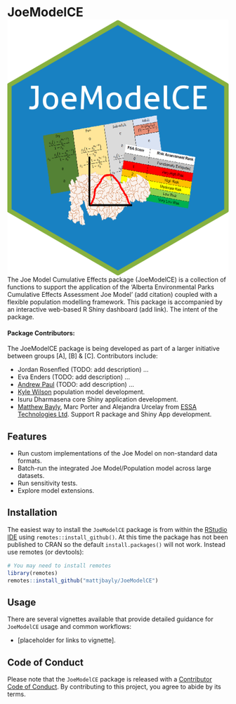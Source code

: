 
# JoeModelCE <img src="inst/figures/JoeModelCE.png" align="right" />

<!-- badges: start -->
<!-- badges: end -->

The Joe Model Cumulative Effects package (JoeModelCE) is a collection of functions to support the application of the ‘Alberta Environmental Parks Cumulative Effects Assessment Joe Model’ (add citation) coupled with a flexible population modelling framework. This package is accompanied by an interactive web-based R Shiny dashboard (add link). The intent of the package.

#### Package Contributors:
The JoeModelCE package is being developed as part of a larger initiative between groups [A], [B] & [C]. 
Contributors include:
-   Jordan Rosenfled (TODO: add description) ...
-   Eva Enders (TODO: add description) ...
-   [Andrew Paul](https://github.com/andrewpaul68) (TODO: add description) ...
-   [Kyle Wilson](https://github.com/klwilson23) population model development.
-   Isuru Dharmasena core Shiny application development.
-   [Matthew Bayly](https://github.com/mattjbayly), Marc Porter and Alejandra Urcelay from [ESSA Technologies Ltd](https://essa.com/). Support R package and Shiny App development.


## Features
-   Run custom implementations of the Joe Model on non-standard data formats.
-   Batch-run the integrated Joe Model/Population model across large datasets.
-   Run sensitivity tests.
-   Explore model extensions.


## Installation

The easiest way to install the `JoeModelCE` package is from within the [RStudio IDE](https://www.rstudio.com/products/rstudio/download/) using `remotes::install_github()`. At this time the package has not been published to CRAN so the default `install.packages()` will not work. Instead use remotes (or devtools):
``` r
# You may need to install remotes
library(remotes)
remotes::install_github("mattjbayly/JoeModelCE")
```

## Usage
There are several vignettes available that provide detailed guidance for `JoeModelCE` usage and common workflows:
-   [placeholder for links to vignette].

## Code of Conduct

Please note that the `JoeModelCE` package is released with a [Contributor Code of Conduct](https://pkgs.rstudio.com/rmarkdown/CODE_OF_CONDUCT.html). By contributing to this project, you agree to abide by its terms.

